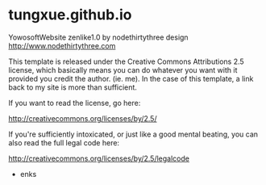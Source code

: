 # tungxue.github.io
YowosoftWebsite
zenlike1.0 by nodethirtythree design
http://www.nodethirtythree.com

This template is released under the Creative Commons Attributions 2.5 license, which
basically means you can do whatever you want with it provided you credit the author.
(ie. me). In the case of this template, a link back to my site is more than sufficient.

If you want to read the license, go here:

http://creativecommons.org/licenses/by/2.5/

If you're sufficiently intoxicated, or just like a good mental beating, you can also
read the full legal code here:

http://creativecommons.org/licenses/by/2.5/legalcode

- enks
